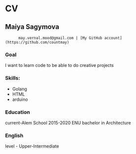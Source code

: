 # CV
##                            Maiya Sagymova
          may.vernal.mood@gmail.com | [My GitHub account](https://github.com/countmay)
          
### Goal

I want to learn code to be able to do creative projects

### Skills:

* Golang
* HTML
* arduino

### Education

current-Alem School
2015-2020 ENU bachelor in Architecture

### English 

level - Upper-Intermediate
